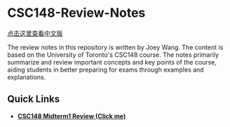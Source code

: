 # CSC148-Review-Notes

[点击这里查看中文版](./zh/README.md)

The review notes in this repository is written by Joey Wang. The content is based on the University of Toronto's CSC148 course. The notes primarily summarize and review important concepts and key points of the course, aiding students in better preparing for exams through examples and explanations.

## Quick Links

+ **[CSC148 Midterm1 Review (Click me)](./Midterm1-Review/CSC148-Midterm1-review.md)**